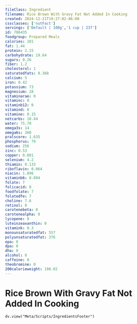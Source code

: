 ```yaml
---
fileClass: Ingredient
filename: Rice Brown With Gravy Fat Not Added In Cooking
created: 2024-12-21T19:27:02-06:00
cssclasses: ['nutFact']
servings: ['Default | 100g','1 cup | 237']
id: 786435
foodgroup: Prepared Meals
calories: 101
fat: 1.44
protein: 2.15
carbohydrate: 19.64
sugars: 0.26
fiber: 1.2
cholesterol: 1
saturatedfats: 0.368
calcium: 5
iron: 0.42
potassium: 73
magnesium: 28
vitaminarae: 0
vitaminc: 0
vitaminb12: 0
vitamind: 0
vitamine: 0.15
netcarbs: 18.44
water: 75.78
omega3s: 14
omega6s: 360
pralscore: 1.635
phosphorus: 79
sodium: 256
zinc: 0.53
copper: 0.081
selenium: 4.2
thiamin: 0.133
riboflavin: 0.064
niacin: 1.896
vitaminb6: 0.094
folate: 7
folicacid: 0
foodfolate: 7
folatedfe: 7
choline: 7.6
retinol: 0
carotenebeta: 0
carotenealpha: 0
lycopene: 0
luteinzeaxanthin: 0
vitamink: 0.3
monounsaturatedfat: 557
polyunsaturatedfat: 376
epa: 0
dpa: 0
dha: 0
alcohol: 0
caffeine: 0
theobromine: 0
200calorieweight: 198.02
---
```


# Rice Brown With Gravy Fat Not Added In Cooking

```dataviewjs
dv.view("Meta/Scripts/IngredientsFooter")
```